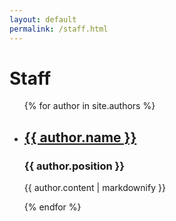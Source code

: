 ```yaml
---
layout: default
permalink: /staff.html
---
```


<h1>Staff</h1>

<ul>
  {% for author in site.authors %}
  <li>
    <h2>
      <a href="{{ author.url }}">{{ author.name }}</a>
    </h2>
    <h3>{{ author.position }}</h3>
    <p>{{ author.content | markdownify }}</p>
  </li>
  {% endfor %}
</ul>
